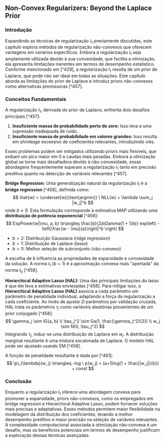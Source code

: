 ## Non-Convex Regularizers: Beyond the Laplace Prior

### Introdução
Expandindo as técnicas de regularização $l_1$ previamente discutidas, este capítulo explora métodos de regularização não-convexos que oferecem vantagens em cenários específicos. Embora a regularização $l_1$ seja amplamente utilizada devido à sua convexidade, que facilita a otimização, ela apresenta limitações inerentes em termos de desempenho estatístico. Conforme mencionado em [^429], a regularização $l_1$ resulta de um prior de Laplace, que pode não ser ideal em todas as situações. Este capítulo aborda as limitações do prior de Laplace e introduz priors não-convexos como alternativas promissoras [^457].

### Conceitos Fundamentais
A regularização $l_1$, derivada do prior de Laplace, enfrenta dois desafios principais [^457]:
1. **Insuficiente massa de probabilidade perto de zero:** Isso leva a uma supressão inadequada de ruído.
2. **Insuficiente massa de probabilidade em valores grandes:** Isso resulta em *shrinkage* excessivo de coeficientes relevantes, introduzindo viés.

Esses problemas podem ser mitigados utilizando priors mais flexíveis, que exibam um pico maior em 0 e caudas mais pesadas. Embora a otimização global se torne mais desafiadora devido à não-convexidade, essas abordagens frequentemente superam a regularização $l_1$ tanto em precisão preditiva quanto na detecção de variáveis relevantes [^457].

**Bridge Regression:** Uma generalização natural da regularização $l_1$ é a **bridge regression** [^458], definida como:
$$ \hat{w} = \underset{w}{\text{argmin}} \ NLL(w) + \lambda \sum_j |w_j|^b $$
onde $b \geq 0$. Esta formulação corresponde à estimativa MAP utilizando uma **distribuição de potência exponencial** [^458]:
$$ ExpPower(w|\mu, a, b) \triangleq \frac{b}{2a\Gamma(1 + 1/b)} exp\left( - \left|\frac{w - \mu}{a}\right|^b \right) $$
- $b = 2$: Distribuição Gaussiana (ridge regression)
- $b = 1$: Distribuição de Laplace (lasso)
- $b = 0$: Melhor seleção de subconjunto (não-convexo)

A escolha de $b$ influencia as propriedades de esparsidade e convexidade da solução. A norma $l_1$ ($b=1$) é a aproximação convexa mais "apertada" da norma $l_0$ [^458].

**Hierarchical Adaptive Lasso (HAL):** Uma das principais limitações do lasso é que ele leva a estimativas enviesadas [^458]. Para mitigar isso, o **Hierarchical Adaptive Lasso (HAL)** associa a cada parâmetro um parâmetro de penalidade individual, adaptando a força da regularização a cada coeficiente. Ao invés de ajustar $D$ parâmetros por validação cruzada, HAL trata os parâmetros $\tau_j$ como variáveis aleatórias provenientes de um prior conjugado [^458]:
$$ \gamma_j \sim IG(a, b) \\ \tau_j^2 \sim Ga(1, \frac{\gamma_j^2}{2}) \\ w_j \sim N(0, \tau_j^2) $$
Integrando $\tau_j$, induz-se uma distribuição de Laplace em $w_j$. A distribuição marginal resultante é uma mistura escalonada de Laplace. O modelo HAL pode ser ajustado usando EM [^458].

A função de penalidade resultante é dada por [^461]:
$$ \pi_{\lambda}(w_j) \triangleq -log \ p(w_j) = (a+1)log(1 + \frac{|w_j|}{b}) + const $$

### Conclusão
Enquanto a regularização $l_1$ oferece uma abordagem convexa para promover a esparsidade, priors não-convexos, como os empregados em bridge regression e Hierarchical Adaptive Lasso, podem fornecer soluções mais precisas e adaptativas. Esses métodos permitem maior flexibilidade na modelagem da distribuição dos coeficientes, levando a melhor desempenho preditivo e maior precisão na seleção de variáveis relevantes. A complexidade computacional associada à otimização não-convexa é um desafio, mas os benefícios potenciais em termos de desempenho justificam a exploração dessas técnicas avançadas. <!-- END -->